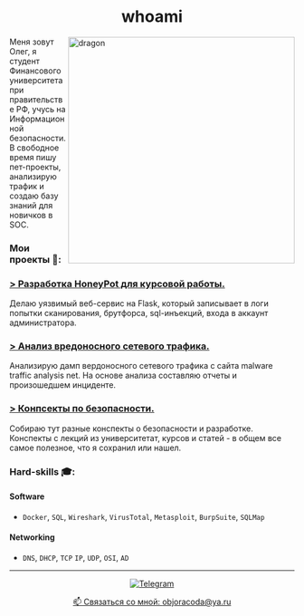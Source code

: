 <h1 align="center">whoami</h1>
<img align="right" width="400" alt="dragon" src="">
Меня зовут Олег, я студент Финансового университета при правительстве РФ, учусь на Информационной безопасности. В свободное время пишу пет-проекты, анализирую трафик и создаю базу знаний для новичков в SOC.

### Мои проекты 🦈:
### [> Разработка HoneyPot для курсовой работы.](https://github.com/objoracoda/honeypot-flask)
Делаю уязвимый веб-сервис на Flask, который записывает в логи попытки сканирования, брутфорса, sql-инъекций, входа в аккаунт администратора. 

### [> Анализ вредоносного сетевого трафика.](https://github.com/objoracoda/cybersecurity-reports)
Анализирую дамп вердоносного сетевого трафика с сайта malware traffic analysis net. На основе анализа составляю отчеты и произошедшем инциденте.

### [> Конпсекты по безопасности.](https://github.com/objoracoda/cybersec-notes)
Собираю тут разные конспекты о безопасности и разработке. Конспекты с лекций из университетат, курсов и статей - в общем все самое полезное, что я сохранил или нашел.

### Hard-skills 🎓:
   #### Software
   - `Docker`, `SQL`, `Wireshark`, `VirusTotal`, `Metasploit`, `BurpSuite`, `SQLMap`
   #### Networking
   - `DNS`, `DHCP`, `TCP` `IP`, `UDP`, `OSI`, `AD`
____
   
<p align="center">

<a href="https://t.me/objoracoda">
   <img top="0" src="https://img.shields.io/badge/Telegram-2CA5E0?style=for-the-badge&logo=telegram&logoColor=white" alt="Telegram" target="_blank" margin-left="10px">
</p>
   
<p align='center'>
   📫 Связаться со мной: <a href='mailto:objoracoda@ya.ru'>objoracoda@ya.ru</a>
</p>
